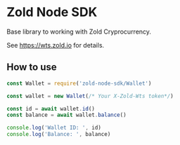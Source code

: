 # Zold Node SDK
Base library to working with Zold Cryprocurrency.

See https://wts.zold.io for details.

## How to use

```js
const Wallet = require('zold-node-sdk/Wallet')

const wallet = new Wallet(/* Your X-Zold-Wts token*/)

const id = await wallet.id()
const balance = await wallet.balance()

console.log('Wallet ID: ', id)
console.log('Balance: ', balance)
```